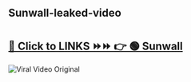 
 ## Sunwall-leaked-video 

# <h2><a href="https://clipsfans.com/Sunwall&ref=git">🔗 Click to LINKS ⏩⏩ 👉 🟢 Sunwall </a></h2>

<a href="https://clipsfans.com/Sunwall&ref=git" rel="nofollow" data-target="animated-image.originalLink"><img src="https://i.ibb.co.com/xMMVF88/686577567.gif" alt="Viral Video Original" style="max-width: 100%; display: inline-block;" data-target="animated-image.originalImage"></a>
